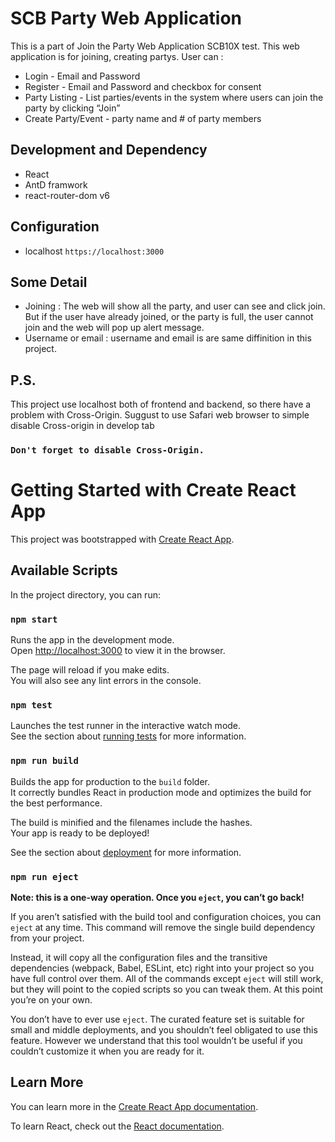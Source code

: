 # SCB Party Web Application
This is a part of Join the Party Web Application SCB10X test. This web application is for joining, creating partys. 
User can :
- Login - Email and Password
- Register - Email and Password and checkbox for consent
- Party Listing - List parties/events in the system where users can join the party by clicking “Join”
- Create Party/Event - party name and # of party members

## Development and Dependency
- React
- AntD framwork
- react-router-dom v6

## Configuration
- localhost `https://localhost:3000`

## Some Detail
- Joining : The web will show all the party, and user can see and click join. But if the user have already joined, or the party is full,
  the user cannot join and the web will pop up alert message.
- Username or email : username and email is are same diffinition in this project.

## P.S.
This project use localhost both of frontend and backend, so there have a problem with Cross-Origin. 
Suggust to use Safari web browser to simple disable Cross-origin in develop tab
### `Don't forget to disable Cross-Origin.`

# Getting Started with Create React App

This project was bootstrapped with [Create React App](https://github.com/facebook/create-react-app).

## Available Scripts

In the project directory, you can run:

### `npm start`

Runs the app in the development mode.\
Open [http://localhost:3000](http://localhost:3000) to view it in the browser.

The page will reload if you make edits.\
You will also see any lint errors in the console.

### `npm test`

Launches the test runner in the interactive watch mode.\
See the section about [running tests](https://facebook.github.io/create-react-app/docs/running-tests) for more information.

### `npm run build`

Builds the app for production to the `build` folder.\
It correctly bundles React in production mode and optimizes the build for the best performance.

The build is minified and the filenames include the hashes.\
Your app is ready to be deployed!

See the section about [deployment](https://facebook.github.io/create-react-app/docs/deployment) for more information.

### `npm run eject`

**Note: this is a one-way operation. Once you `eject`, you can’t go back!**

If you aren’t satisfied with the build tool and configuration choices, you can `eject` at any time. This command will remove the single build dependency from your project.

Instead, it will copy all the configuration files and the transitive dependencies (webpack, Babel, ESLint, etc) right into your project so you have full control over them. All of the commands except `eject` will still work, but they will point to the copied scripts so you can tweak them. At this point you’re on your own.

You don’t have to ever use `eject`. The curated feature set is suitable for small and middle deployments, and you shouldn’t feel obligated to use this feature. However we understand that this tool wouldn’t be useful if you couldn’t customize it when you are ready for it.

## Learn More

You can learn more in the [Create React App documentation](https://facebook.github.io/create-react-app/docs/getting-started).

To learn React, check out the [React documentation](https://reactjs.org/).

